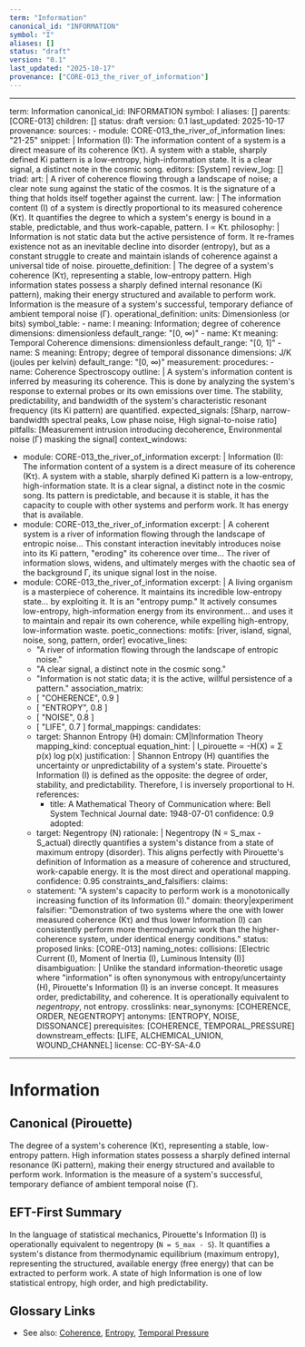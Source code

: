 ```yaml
---
term: "Information"
canonical_id: "INFORMATION"
symbol: "I"
aliases: []
status: "draft"
version: "0.1"
last_updated: "2025-10-17"
provenance: ["CORE-013_the_river_of_information"]
---
```


---
term: Information
canonical_id: INFORMATION
symbol: I
aliases: []
parents: [CORE-013]
children: []
status: draft
version: 0.1
last_updated: 2025-10-17
provenance:
  sources:
    - module: CORE-013_the_river_of_information
      lines: "21-25"
      snippet: |
        Information (I): The information content of a system is a direct measure of its coherence (Kτ). A system with a stable, sharply defined Ki pattern is a low-entropy, high-information state. It is a clear signal, a distinct note in the cosmic song.
  editors: [System]
  review_log: []
triad:
  art: |
    A river of coherence flowing through a landscape of noise; a clear note sung against the static of the cosmos. It is the signature of a thing that holds itself together against the current.
  law: |
    The information content (I) of a system is directly proportional to its measured coherence (Kτ). It quantifies the degree to which a system's energy is bound in a stable, predictable, and thus work-capable, pattern. I ∝ Kτ.
  philosophy: |
    Information is not static data but the active persistence of form. It re-frames existence not as an inevitable decline into disorder (entropy), but as a constant struggle to create and maintain islands of coherence against a universal tide of noise.
pirouette_definition: |
  The degree of a system's coherence (Kτ), representing a stable, low-entropy pattern. High information states possess a sharply defined internal resonance (Ki pattern), making their energy structured and available to perform work. Information is the measure of a system's successful, temporary defiance of ambient temporal noise (Γ).
operational_definition:
  units: Dimensionless (or bits)
  symbol_table:
    - name: I
      meaning: Information; degree of coherence
      dimensions: dimensionless
      default_range: "[0, ∞)"
    - name: Kτ
      meaning: Temporal Coherence
      dimensions: dimensionless
      default_range: "[0, 1]"
    - name: S
      meaning: Entropy; degree of temporal dissonance
      dimensions: J/K (joules per kelvin)
      default_range: "[0, ∞)"
  measurement:
    procedures:
      - name: Coherence Spectroscopy
        outline: |
          A system's information content is inferred by measuring its coherence. This is done by analyzing the system's response to external probes or its own emissions over time. The stability, predictability, and bandwidth of the system's characteristic resonant frequency (its Ki pattern) are quantified.
        expected_signals: [Sharp, narrow-bandwidth spectral peaks, Low phase noise, High signal-to-noise ratio]
        pitfalls: [Measurement intrusion introducing decoherence, Environmental noise (Γ) masking the signal]
context_windows:
  - module: CORE-013_the_river_of_information
    excerpt: |
      Information (I): The information content of a system is a direct measure of its coherence (Kτ). A system with a stable, sharply defined Ki pattern is a low-entropy, high-information state. It is a clear signal, a distinct note in the cosmic song. Its pattern is predictable, and because it is stable, it has the capacity to couple with other systems and perform work. It has energy that is available.
  - module: CORE-013_the_river_of_information
    excerpt: |
      A coherent system is a river of information flowing through the landscape of entropic noise... This constant interaction inevitably introduces noise into its Ki pattern, "eroding" its coherence over time... The river of information slows, widens, and ultimately merges with the chaotic sea of the background Γ, its unique signal lost in the noise.
  - module: CORE-013_the_river_of_information
    excerpt: |
      A living organism is a masterpiece of coherence. It maintains its incredible low-entropy state... by exploiting it. It is an "entropy pump." It actively consumes low-entropy, high-information energy from its environment... and uses it to maintain and repair its own coherence, while expelling high-entropy, low-information waste.
poetic_connections:
  motifs: [river, island, signal, noise, song, pattern, order]
  evocative_lines:
    - "A river of information flowing through the landscape of entropic noise."
    - "A clear signal, a distinct note in the cosmic song."
    - "Information is not static data; it is the active, willful persistence of a pattern."
  association_matrix:
    - [ "COHERENCE", 0.9 ]
    - [ "ENTROPY", 0.8 ]
    - [ "NOISE", 0.8 ]
    - [ "LIFE", 0.7 ]
formal_mappings:
  candidates:
    - target: Shannon Entropy (H)
      domain: CM|Information Theory
      mapping_kind: conceptual
      equation_hint: |
        I_pirouette ∝ -H(X) = Σ p(x) log p(x)
      justification: |
        Shannon Entropy (H) quantifies the uncertainty or unpredictability of a system's state. Pirouette's Information (I) is defined as the opposite: the degree of order, stability, and predictability. Therefore, I is inversely proportional to H.
      references:
        - title: A Mathematical Theory of Communication
          where: Bell System Technical Journal
          date: 1948-07-01
      confidence: 0.9
  adopted:
    - target: Negentropy (N)
      rationale: |
        Negentropy (N = S_max - S_actual) directly quantifies a system's distance from a state of maximum entropy (disorder). This aligns perfectly with Pirouette's definition of Information as a measure of coherence and structured, work-capable energy. It is the most direct and operational mapping.
      confidence: 0.95
constraints_and_falsifiers:
  claims:
    - statement: "A system's capacity to perform work is a monotonically increasing function of its Information (I)."
      domain: theory|experiment
      falsifier: "Demonstration of two systems where the one with lower measured coherence (Kτ) and thus lower Information (I) can consistently perform more thermodynamic work than the higher-coherence system, under identical energy conditions."
      status: proposed
      links: [CORE-013]
naming_notes:
  collisions: [Electric Current (I), Moment of Inertia (I), Luminous Intensity (I)]
  disambiguation: |
    Unlike the standard information-theoretic usage where "information" is often synonymous with entropy/uncertainty (H), Pirouette's Information (I) is an inverse concept. It measures order, predictability, and coherence. It is operationally equivalent to *negentropy*, not entropy.
crosslinks:
  near_synonyms: [COHERENCE, ORDER, NEGENTROPY]
  antonyms: [ENTROPY, NOISE, DISSONANCE]
  prerequisites: [COHERENCE, TEMPORAL_PRESSURE]
  downstream_effects: [LIFE, ALCHEMICAL_UNION, WOUND_CHANNEL]
license: CC-BY-SA-4.0
---

# Information

## Canonical (Pirouette)
The degree of a system's coherence (Kτ), representing a stable, low-entropy pattern. High information states possess a sharply defined internal resonance (Ki pattern), making their energy structured and available to perform work. Information is the measure of a system's successful, temporary defiance of ambient temporal noise (Γ).

## EFT-First Summary
In the language of statistical mechanics, Pirouette's Information (I) is operationally equivalent to negentropy (`N = S_max - S`). It quantifies a system's distance from thermodynamic equilibrium (maximum entropy), representing the structured, available energy (free energy) that can be extracted to perform work. A state of high Information is one of low statistical entropy, high order, and high predictability.

## Glossary Links
- See also: [Coherence](<#>), [Entropy](<#>), [Temporal Pressure](<#>)